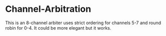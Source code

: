 # Channel-Arbitration
This is an 8-channel arbiter uses strict ordering for channels 5-7 and round robin for 0-4. It could be more elegant but it works.
